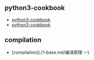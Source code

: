 
## python3-cookbook
 - [python3-cookbook](./1.md/数据结构和算法)
 - [python3-cookbook](./2.md/字符串和文本)

## compilation
 - [compilation](./1-base.md/编译原理  一)

